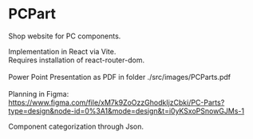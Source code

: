 # PCPart
Shop website for PC components.

Implementation in React via Vite.<br>
Requires installation of react-router-dom.<br>
<br>
Power Point Presentation as PDF in folder ./src/images/PCParts.pdf<br>
<br>
Planning in Figma:<br>
https://www.figma.com/file/xM7k9ZoOzzGhodkIjzCbki/PC-Parts?type=design&node-id=0%3A1&mode=design&t=i0yKSxoPSnowGJMs-1

Component categorization through Json.

